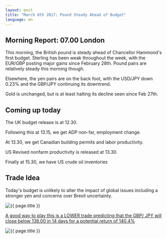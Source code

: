```yaml
---
layout: post
title: "March 8th 2017: Pound Steady Ahead of Budget"
language: en
---
```

## Morning Report: 07.00 London

This morning, the British pound is steady ahead of Chancellor Hammond's first budget. Sterling has been weak throughout the week, with the EUR/GBP posting major gains since February 28th. Pound pairs are relatively steady this morning though. 

Elsewhere, the yen pairs are on the back foot, with the USD/JPY down 0.23% and the GBP/JPY continuing its downtrend. 

Gold is unchanged, but is at least halting its decline seen since Feb 27th.

## Coming up today

The UK budget release is at 12.30. 

Following this at 13.15, we get ADP non-far, employment change. 

At 13.30, we get Canadian building permits and labor productivity. 

US Revised nonfarm productivity is released at 13.30.

Finally at 15.30, we have US crude oil inventories

## Trade Idea

Today's budget is unlikely to alter the impact of global issues including a stronger yen and concerns over Brexit uncertainty.

<img class="post-image" src="{{ site.url }}/images/2017-03-08_07-15-06.jpg" alt="{{ page.title }}" title="{{ page.title }}">

<a href="%LINK%%?currency=GBP&market=forex&underlying=frxGBPJPY&formname=higherlower&duration_amount=14&duration_units=d&expiry_type=duration&amount=10&amount_type=stake&barrier=138.00" target="_blank">A good way to play this is a LOWER trade predicting that the GBP/ JPY will close below 138.00 in 14 days for a potential return of 140.4%</a>

<img class="post-image" src="{{ site.url }}/images/2017-03-08_07-15-51.jpg" alt="{{ page.title }}" title="{{ page.title }}">